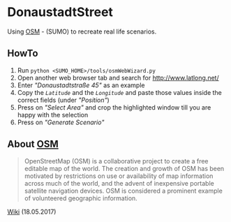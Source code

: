 # DonaustadtStreet
Using [OSM](http://sumo.dlr.de/wiki/Tools/Import/OSM) - (SUMO) to recreate real life scenarios.

## HowTo

1. Run `python <SUMO_HOME>/tools/osmWebWizard.py`
2. Open another web browser tab and search for http://www.latlong.net/
3. Enter _"Donaustadtstraße 45"_ as an example
4. Copy the _`Latitude`_ and the _`Longitude`_ and paste those values inside the correct fields (under _"Position"_)
5. Press on _"Select Area"_ and crop the highlighted window till you are happy with the selection
6. Press on _"Generate Scenario"_

## About [OSM](https://www.openstreetmap.org/#map=5/51.500/-0.100)
> OpenStreetMap (OSM) is a collaborative project to create a free editable map of the world. The creation and growth of OSM has been motivated by restrictions on use or availability of map information across much of the world, and the advent of inexpensive portable satellite navigation devices. OSM is considered a prominent example of volunteered geographic information.

[Wiki](https://en.wikipedia.org/wiki/OpenStreetMap) (18.05.2017)
